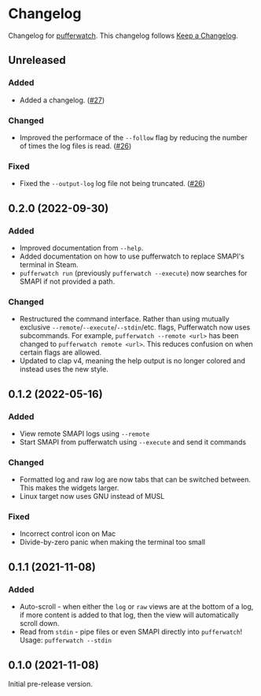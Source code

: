 # Changelog

Changelog for [pufferwatch](https://github.com/TehPers/pufferwatch). This changelog follows [Keep a Changelog](https://keepachangelog.com/en/1.0.0/).

## Unreleased

### Added

- Added a changelog. ([#27])

### Changed

- Improved the performace of the `--follow` flag by reducing the number of times the log files is read. ([#26])

### Fixed

- Fixed the `--output-log` log file not being truncated. ([#26])

[#26]: https://github.com/TehPers/pufferwatch/pull/26
[#27]: https://github.com/TehPers/pufferwatch/pull/27

## 0.2.0 (2022-09-30)

### Added

- Improved documentation from `--help`.
- Added documentation on how to use pufferwatch to replace SMAPI's terminal in Steam.
- `pufferwatch run` (previously `pufferwatch --execute`) now searches for SMAPI if not provided a path.

### Changed

- Restructured the command interface. Rather than using mutually exclusive `--remote`/`--execute`/`--stdin`/etc. flags, Pufferwatch now uses subcommands. For example, `pufferwatch --remote <url>` has been changed to `pufferwatch remote <url>`. This reduces confusion on when certain flags are allowed.
- Updated to clap v4, meaning the help output is no longer colored and instead uses the new style.

## 0.1.2 (2022-05-16)

### Added

- View remote SMAPI logs using `--remote`
- Start SMAPI from pufferwatch using `--execute` and send it commands

### Changed

- Formatted log and raw log are now tabs that can be switched between. This makes the widgets larger.
- Linux target now uses GNU instead of MUSL

### Fixed

- Incorrect control icon on Mac
- Divide-by-zero panic when making the terminal too small

## 0.1.1 (2021-11-08)

### Added

- Auto-scroll - when either the `log` or `raw` views are at the bottom of a log, if more content is added to that log, then the view will automatically scroll down.
- Read from `stdin` - pipe files or even SMAPI directly into `pufferwatch`! Usage: `pufferwatch --stdin`

## 0.1.0 (2021-11-08)

Initial pre-release version.
